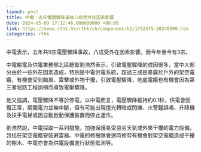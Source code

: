 ```yaml
---
layout: post
title: 中電：去年電壓驟降事故八成受外在因素影響
date: 2024-05-09 17:12:46.000000000 +08:00
link: https://news.rthk.hk/rthk/ch/component/k2/1752475-20240509.htm
categories: rthk
---
```


中電表示，去年共9宗電壓驟降事故，八成受外在因素影響。而今年至今有3宗。

中電輸電及供電業務部北區總監劉浩然表示，引致電壓驟降的成因很多，當中大部分由於一些外在因素造成，特別是中電供電系統，超過三成是暴露於戶外的架空電纜，有機會受到颱風、雷擊或外物干擾，引致電壓驟降，地底電纜也有機會因為第三者堀路工程誤損而導致電壓驟降。

他又強調，電壓驟降不等於停電，以中電而言，電壓驟降維持約0.1秒，供電會回復正常，期間電力並無中斷，但有可能出現燈光轉暗或閃爍、火警鐘誤鳴、升降機及扶手電梯或因自動啟動保護裝置而停止運作。

劉浩然說，中電採取一系列措施，加強保護易受惡劣天氣或外來干擾的電力設備，包括在架空電纜安裝避雷器、中電的修樹隊會適時修剪有機會對架空電纜造成干擾的樹木、中電亦會為供電設備進行狀態監測等。
